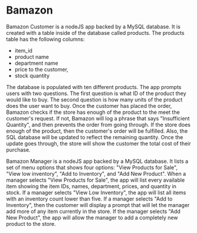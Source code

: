 # Bamazon

Bamazon Customer is a nodeJS app backed by a MySQL database. It is created with a table inside of the database called products. The products table has the following columns:
* item_id
* product name
* department name
* price to the customer,
* stock quantity

The database is populated with ten different products. The app prompts users with two questions. The first question is what ID of
the product they would like to buy. The second question is how many units of the product does the user want to buy. Once the
customer has placed the order, Bamazon checks if the store has enough of the product to the meet the customer's request.
If not, Bamazon will log a phrase that says "Insufficient Quantity", and then prevents the order from going through. If
the store does enough of the product, then the customer's order will be fulfilled. Also, the SQL database will be updated to reflect the
remaining quantity. Once the update goes through, the store will show the customer the total cost of their purchase.

Bamazon Manager is a nodeJS app backed by a MySQL database. It lists a set of menu options that shows four options: "View Products for Sale",
"View low inventory", "Add to Inventory", and "Add New Product". When a manager selects
"View Products for Sale", the app will list every available item showing the item IDs, names, department, prices, and quantity in stock. If a manager selects
"View Low Inventory", the app will list all items with an inventory count lower than five. If a manager selects "Add to Inventory",
then the customer will display a prompt that will let the manager add more of any item currently in the store. If the
manager selects "Add New Product", the app will allow the manager to add a completely new product to the store.